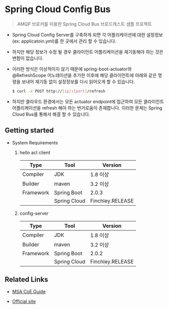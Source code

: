 # Spring Cloud Config Bus
> AMQP 브로커를 이용한 Spring Cloud Bus 브로드캐스트 샘플 프로젝트

* Spring Cloud Config Server를 구축하게 되면 각 어플리케이션에 대한 설정정보(ex: applicatoin.yml)를 한 곳에서 관리 할 수 있습니다.

* 하지만 해당 정보가 수정 될 경우 클라이언트 어플리케이션을 재기동해야 하는 것은 변함이 없습니다.

* 이러한 방식은 이상적이지 않기 때문에 spring-boot-actuator와 @RefreshScope 어노테이션을 추가한 이후에 해당 클라이언트에 아래와 같은 명령을 보내어 재기동 없이 설정정보를 다시 읽어오게 할 수 있습니다.

    ~~~bash
    $ curl -x POST http://[ip]:[port]/refresh
    ~~~

* 하지만 클라우드 환경에서는 모든 actuator endpoint에 접근하여 모든 클라이언트 어플리케이션을 refresh 해야 하는 번거로움이 존재합니다. 이러한 문제는 Spring Cloud Bus를 통해서 해결 할 수 있습니다.

## Getting started

- System Requirements

    1. hello act client

        | Type      	| Tool         	| Version      	|
        |-----------	|--------------	|--------------	|
        | Compiler  	| JDK         	| 1.8 이상     	|
        | Builder   	| maven        	| 3.2 이상     	|
        | Framework 	| Spring Boot  	| 2.0.3        	|
        |           	| Spring Cloud 	| Finchley.RELEASE 	|

    2. config-server

        | Type      	| Tool         	| Version      	|
        |-----------	|--------------	|--------------	|
        | Compiler  	| JDK         	| 1.8 이상     	|
        | Builder   	| maven        	| 3.2 이상     	|
        | Framework 	| Spring Boot  	| 2.0.2        	|
        |           	| Spring Cloud 	| Finchley.RELEASE 	|

## Related Links

- [MSA CoE Guide](https://coe.gitbook.io/guide/config/springcloudconfigbus)

- [Official site](https://www.baeldung.com/spring-cloud-bus)
